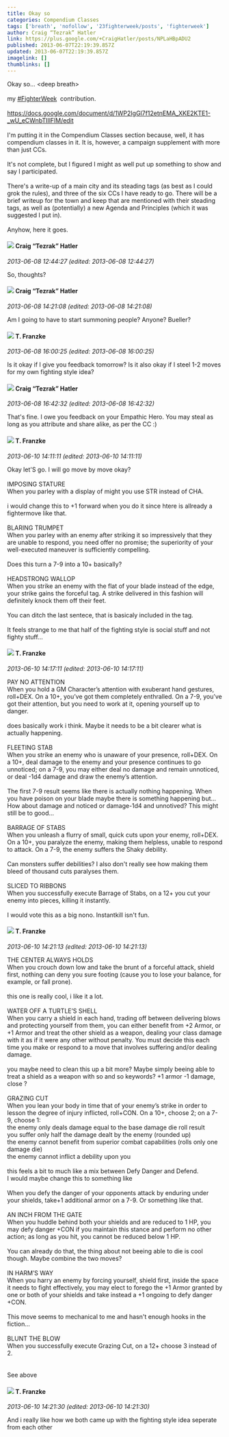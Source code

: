 ```yaml
---
title: Okay so
categories: Compendium Classes
tags: ['breath', 'nofollow', '23fighterweek/posts', 'fighterweek']
author: Craig “Tezrak” Hatler
link: https://plus.google.com/+CraigHatler/posts/NPLaHBpADU2
published: 2013-06-07T22:19:39.857Z
updated: 2013-06-07T22:19:39.857Z
imagelink: []
thumblinks: []
---
```


Okay so... &lt;deep breath&gt;<br /><br />my  <a rel="nofollow" class="ot-hashtag" href="https://plus.google.com/s/%23FighterWeek/posts">#FighterWeek</a>  contribution.<br /><br /><a href="https://docs.google.com/document/d/1WP2IgGl7f12etnEMA_XKE2KTE1-_wU_eCWnbTIIlFlM/edit" class="ot-anchor">https://docs.google.com/document/d/1WP2IgGl7f12etnEMA_XKE2KTE1-_wU_eCWnbTIIlFlM/edit</a><br /><br />I&#39;m putting it in the Compendium Classes section because, well, it has compendium classes in it. It is, however, a campaign supplement with more than just CCs.<br /><br />It&#39;s not complete, but I figured I might as well put up something to show and say I participated.<br /><br />There&#39;s a write-up of a main city and its steading tags (as best as I could grok the rules), and three of the six CCs I have ready to go. There will be a brief writeup for the town and keep that are mentioned with their steading tags, as well as (potentially) a new Agenda and Principles (which it was suggested I put in).<br /><br />Anyhow, here it goes.
<div id='comment z13ntvkq0srzttvfz22uu1fxjuizwl0ai04'>
  <h4><img src='{{site.baseurl}}//images/avatars/117531240065733623677_photo.jpg'> Craig “Tezrak” Hatler</h4>
      <p><cite>2013-06-08 12:44:27 (edited: 2013-06-08 12:44:27)</cite></p>
        <p>So, thoughts?</p>
</div>
        

<div id='comment z13ntvkq0srzttvfz22uu1fxjuizwl0ai04'>
  <h4><img src='{{site.baseurl}}//images/avatars/117531240065733623677_photo.jpg'> Craig “Tezrak” Hatler</h4>
      <p><cite>2013-06-08 14:21:08 (edited: 2013-06-08 14:21:08)</cite></p>
        <p>Am I going to have to start summoning people? Anyone? Bueller?</p>
</div>
        

<div id='comment z13ntvkq0srzttvfz22uu1fxjuizwl0ai04'>
  <h4><img src='{{site.baseurl}}//images/avatars/110330901807759406775_photo.jpg'> T. Franzke</h4>
      <p><cite>2013-06-08 16:00:25 (edited: 2013-06-08 16:00:25)</cite></p>
        <p>Is it okay if I give you feedback tomorrow? Is it also okay if I steel 1-2 moves for my own fighting style idea?</p>
</div>
        

<div id='comment z13ntvkq0srzttvfz22uu1fxjuizwl0ai04'>
  <h4><img src='{{site.baseurl}}//images/avatars/117531240065733623677_photo.jpg'> Craig “Tezrak” Hatler</h4>
      <p><cite>2013-06-08 16:42:32 (edited: 2013-06-08 16:42:32)</cite></p>
        <p>That&#39;s fine. I owe you feedback on your Empathic Hero. You may steal as long as you attribute and share alike, as per the CC :)</p>
</div>
        

<div id='comment z13ntvkq0srzttvfz22uu1fxjuizwl0ai04'>
  <h4><img src='{{site.baseurl}}//images/avatars/110330901807759406775_photo.jpg'> T. Franzke</h4>
      <p><cite>2013-06-10 14:11:11 (edited: 2013-06-10 14:11:11)</cite></p>
        <p>Okay let&#39;S go. I will go move by move okay? <br /><br />IMPOSING STATURE<br />When you parley with a display of might you use STR instead of CHA.<br /> <br />i would change this to +1 forward when you do it since htere is allready a fightermove like that. <br /><br />BLARING TRUMPET<br />When you parley with an enemy after striking it so impressively that they are unable to respond, you need offer no promise; the superiority of your well-executed maneuver is sufficiently compelling.<br /><br />Does this turn a 7-9 into a 10+ basically? <br /><br />HEADSTRONG WALLOP<br />When you strike an enemy with the flat of your blade instead of the edge, your strike gains the forceful tag. A strike delivered in this fashion will definitely knock them off their feet.<br /><br />You can ditch the last sentece, that is basicaly included in the tag. <br /><br />It feels strange to me that half of the fighting style is social stuff and not fighty stuff... </p>
</div>
        

<div id='comment z13ntvkq0srzttvfz22uu1fxjuizwl0ai04'>
  <h4><img src='{{site.baseurl}}//images/avatars/110330901807759406775_photo.jpg'> T. Franzke</h4>
      <p><cite>2013-06-10 14:17:11 (edited: 2013-06-10 14:17:11)</cite></p>
        <p>PAY NO ATTENTION<br />When you hold a GM Character’s attention with exuberant hand gestures, roll+DEX. On a 10+, you’ve got them completely enthralled. On a 7-9, you’ve got their attention, but you need to work at it, opening yourself up to danger.<br /><br />does basically work i think. Maybe it needs to be a bit clearer what is actually happening. <br /><br />FLEETING STAB<br />When you strike an enemy who is unaware of your presence, roll+DEX. On a 10+, deal damage to the enemy and your presence continues to go unnoticed; on a 7-9, you may either deal no damage and remain unnoticed, or deal -1d4 damage and draw the enemy’s attention.<br /><br />The first 7-9 result seems like there is actually nothing happening. When you have poison on your blade maybe there is something happening but... <br />How about damage and noticed or damage-1d4 and unnotived? This might still be to good...<br /><br />BARRAGE OF STABS<br />When you unleash a flurry of small, quick cuts upon your enemy, roll+DEX. On a 10+, you paralyze the enemy, making them helpless, unable to respond to attack. On a 7-9, the enemy suffers the Shaky debility.<br /><br />Can monsters suffer debilities? I also don&#39;t really see how making them bleed of thousand cuts paralyses them. <br /><br />SLICED TO RIBBONS<br />When you successfully execute Barrage of Stabs, on a 12+ you cut your enemy into pieces, killing it instantly.<br /><br />I would vote this as a big nono. Instantkill isn&#39;t fun. </p>
</div>
        

<div id='comment z13ntvkq0srzttvfz22uu1fxjuizwl0ai04'>
  <h4><img src='{{site.baseurl}}//images/avatars/110330901807759406775_photo.jpg'> T. Franzke</h4>
      <p><cite>2013-06-10 14:21:13 (edited: 2013-06-10 14:21:13)</cite></p>
        <p>THE CENTER ALWAYS HOLDS<br />When you crouch down low and take the brunt of a forceful attack, shield first, nothing can deny you sure footing (cause you to lose your balance, for example, or fall prone).<br /><br />this one is really cool, i like it a lot. <br /><br />WATER OFF A TURTLE’S SHELL<br />When you carry a shield in each hand, trading off between delivering blows and protecting yourself from them, you can either benefit from +2 Armor, or +1 Armor and treat the other shield as a weapon, dealing your class damage with it as if it were any other without penalty. You must decide this each time you make or respond to a move that involves suffering and/or dealing damage.<br /><br />you maybe need to clean this up a bit more? Maybe simply beeing able to treat a shield as a weapon with so and so keywords? +1 armor -1 damage, close ? <br /><br />GRAZING CUT<br />When you lean your body in time that of your enemy’s strike in order to lesson the degree of injury inflicted, roll+CON. On a 10+, choose 2; on a 7-9, choose 1:<br />the enemy only deals damage equal to the base damage die roll result<br />you suffer only half the damage dealt by the enemy (rounded up)<br />the enemy cannot benefit from superior combat capabilities (rolls only one damage die)<br />the enemy cannot inflict a debility upon you<br /><br />this feels a bit to much like a mix between Defy Danger and Defend. <br />I would maybe change this to something like <br /><br />When you defy the danger of your opponents attack by enduring under your shields, take+1 additional armor on a 7-9. Or something like that. <br /><br />AN INCH FROM THE GATE<br />When you huddle behind both your shields and are reduced to 1 HP, you may defy danger +CON if you maintain this stance and perform no other action; as long as you hit, you cannot be reduced below 1 HP.<br /><br />You can already do that, the thing about not beeing able to die is cool though. Maybe combine the two moves? <br /><br />IN HARM’S WAY<br />When you harry an enemy by forcing yourself, shield first, inside the space it needs to fight effectively, you may elect to forego the +1 Armor granted by one or both of your shields and take instead a +1 ongoing to defy danger +CON.<br /><br />This move seems to mechanical to me and hasn&#39;t enough hooks in the fiction... <br /><br />BLUNT THE BLOW<br />When you successfully execute Grazing Cut, on a 12+ choose 3 instead of 2.<br /><br /><br />See above</p>
</div>
        

<div id='comment z13ntvkq0srzttvfz22uu1fxjuizwl0ai04'>
  <h4><img src='{{site.baseurl}}//images/avatars/110330901807759406775_photo.jpg'> T. Franzke</h4>
      <p><cite>2013-06-10 14:21:30 (edited: 2013-06-10 14:21:30)</cite></p>
        <p>And i really like how we both came up with the fighting style idea seperate from each other</p>
</div>
        